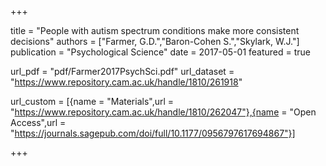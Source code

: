 +++

title = "People with autism spectrum conditions make more consistent decisions"
authors = ["Farmer, G.D.","Baron-Cohen S.","Skylark, W.J."]
publication = "Psychological Science"
date = 2017-05-01
featured = true

url_pdf = "pdf/Farmer2017PsychSci.pdf"
url_dataset = "https://www.repository.cam.ac.uk/handle/1810/261918"

url_custom = [{name = "Materials",url = "https://www.repository.cam.ac.uk/handle/1810/262047"},{name = "Open Access",url = "https://journals.sagepub.com/doi/full/10.1177/0956797617694867"}]

+++
